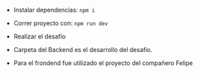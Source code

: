 
- Instalar dependencias:
  `npm i`
- Correr proyecto con:
  `npm run dev`

- Realizar el desafío

- Carpeta del Backend es el desarrollo del desafio.

- Para el frondend fue utilizado el proyecto del compañero Felipe